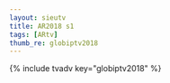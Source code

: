 ```yaml
--- 
layout: sieutv
title: AR2018 s1
tags: [ARtv]
thumb_re: globiptv2018
---
```

{% include tvadv key="globiptv2018" %} 
